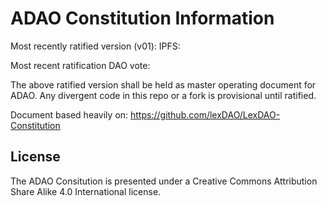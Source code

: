 # ADAO Constitution Information

Most recently ratified version (v01): IPFS:

Most recent ratification DAO vote: 

The above ratified version shall be held as master operating document for ADAO. Any divergent code in this repo or a fork is provisional until ratified.


Document based heavily on: https://github.com/lexDAO/LexDAO-Constitution



## License

The ADAO Consitution is presented under a Creative Commons Attribution Share Alike 4.0 International license.
